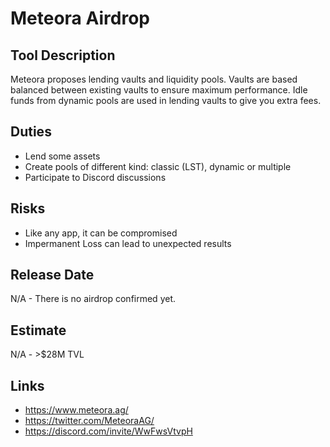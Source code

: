 # Meteora Airdrop

## Tool Description

Meteora proposes lending vaults and liquidity pools. Vaults are based balanced
between existing vaults to ensure maximum performance. Idle funds from dynamic
pools are used in lending vaults to give you extra fees.

## Duties

* Lend some assets
* Create pools of different kind: classic (LST), dynamic or multiple
* Participate to Discord discussions

## Risks

* Like any app, it can be compromised
* Impermanent Loss can lead to unexpected results

## Release Date

N/A - There is no airdrop confirmed yet.

## Estimate

N/A - >$28M TVL

## Links

* https://www.meteora.ag/
* https://twitter.com/MeteoraAG/
* https://discord.com/invite/WwFwsVtvpH
